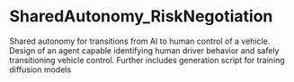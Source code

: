 # SharedAutonomy_RiskNegotiation
Shared autonomy for transitions from AI to human control of a vehicle. Design of an agent capable identifying human driver behavior and safely transitioning vehicle control.
Further includes generation script for training diffusion models

